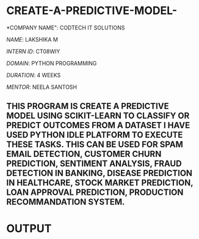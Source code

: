# CREATE-A-PREDICTIVE-MODEL-

*COMPANY NAME": CODTECH IT SOLUTIONS

*NAME*: LAKSHIKA M 

*INTERN ID*: CT08WIY

*DOMAIN*: PYTHON PROGRAMMING

*DURATION*: 4 WEEKS

*MENTOR*: NEELA SANTOSH

## THIS PROGRAM IS CREATE A PREDICTIVE MODEL USING SCIKIT-LEARN TO CLASSIFY OR PREDICT OUTCOMES FROM A DATASET I HAVE USED PYTHON IDLE PLATFORM TO EXECUTE THESE TASKS. THIS CAN BE USED FOR SPAM EMAIL DETECTION, CUSTOMER CHURN PREDICTION, SENTIMENT ANALYSIS, FRAUD DETECTION IN BANKING, DISEASE PREDICTION IN HEALTHCARE, STOCK MARKET PREDICTION, LOAN APPROVAL PREDICTION, PRODUCTION RECOMMANDATION SYSTEM. 

# OUTPUT

